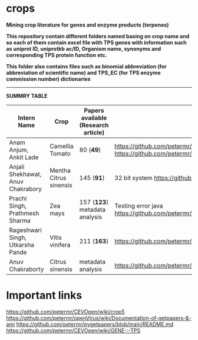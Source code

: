 # crops
**Mining crop literature for genes and enzyme products (terpenes)**

**This repository contain different folders named basing on crop name and so each of them contain excel file with TPS genes with information such as uniprot ID, uniprotkb ac/ID, Organism name, synonyms and corresponding TPS protein function etc.**

**This folder also contains files such as 
binomial abbreviation (for abbreviation of scientific name) and 
TPS_EC (for TPS enzyme commission number) dictionaries**

****
**SUMMRY TABLE**

| Intern Name|Crop| Papers available (Research article)|Wikipage|
   | --- | --- | --- |--- |
   |Anam Anjum, Ankit Lade|Camellia<br/>Tomato | 80 (**49**)|https://github.com/petermr/crops/blob/main/Solanum%20lycopersicum/eo_tomato.xml https://github.com/petermr/crops/blob/main/Camellia/eo_CAMSITps.xml|
   | Anjali Shekhawat, Anuv Chakrabory|Mentha<br/>Citrus sinensis | 145 (**91**) |32 bit system https://github.com/petermr/crops/blob/main/Mentha/eo_menthaTPS.xml|
   | Prachi Singh, Prathmesh Sharma|Zea mays | 157 (**123**) metadata analysis|Testing error java https://github.com/petermr/crops/blob/main/Zea%20mays/eo_ZeaTPS.xml|
   | Rageshwari Singh, Utkarsha Pande |Vitis vinifera | 211 (**163**) |https://github.com/petermr/crops/blob/main/Vitis%20vinifera/eo_VVinifera.xml|
   |Anuv Chakraborty | Citrus sinensis|metadata analysis|https://github.com/petermr/CEVOpen/wiki/Activities-Summary:-Anuv|

# Important links
https://github.com/petermr/CEVOpen/wiki/crop5      
https://github.com/petermr/openVirus/wiki/Documentation-of-getpapers-&-ami       https://github.com/petermr/pygetpapers/blob/main/README.md      
https://github.com/petermr/CEVOpen/wiki/GENE-:-TPS

